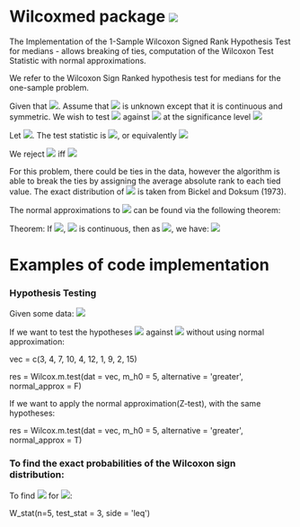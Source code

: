 # Wilcoxmed package <img src="https://www.rdocumentation.org/badges/version/wilcoxmed">
The Implementation of the 1-Sample Wilcoxon Signed Rank Hypothesis Test for medians - allows breaking of ties, computation of the Wilcoxon Test Statistic with normal approximations.

We refer to the Wilcoxon Sign Ranked hypothesis test for medians for the one-sample problem.

Given that <img src="https://render.githubusercontent.com/render/math?math=X_1, X_2, ... , X_n~F">.
Assume that  <img src="https://render.githubusercontent.com/render/math?math=F"> is unknown except that it is continuous and symmetric.
We wish to test  <img src="https://render.githubusercontent.com/render/math?math=H_0:m=m_0"> against <img src="https://render.githubusercontent.com/render/math?math=H_1:m>m_0">
at the significance level <img src="https://render.githubusercontent.com/render/math?math=\alpha">

Let <img src="https://render.githubusercontent.com/render/math?math=R_i=(signed \, rank \,  of X_i-m_0)">.
The test statistic is <img src="https://render.githubusercontent.com/render/math?math=\sum R_i">, 
or equivalently <img src="https://render.githubusercontent.com/render/math?math=W=\sum R_i/2%2Bn(n%2B1)/4">

We reject <img src="https://render.githubusercontent.com/render/math?math=H_0"> iff <img src="https://render.githubusercontent.com/render/math?math=p-value = P(W\geq w_{obs}|H_0)<\alpha">

For this problem, there could be ties in the data, however the algorithm is able to break the ties by assigning the average absolute rank to each tied value.
The exact distribution of <img src="https://render.githubusercontent.com/render/math?math=W"> is taken from Bickel and Doksum (1973).

The normal approximations to <img src="https://render.githubusercontent.com/render/math?math=P(W\leq w)"> can be found via the following theorem:

Theorem: If <img src="https://render.githubusercontent.com/render/math?math=X_1, X_2, ... , X_n~F">, <img src="https://render.githubusercontent.com/render/math?math=F"> is continuous,
then as <img src="https://render.githubusercontent.com/render/math?math=n\to\infty">, we have: 
<img src="https://render.githubusercontent.com/render/math?math=W\stackrel{approx}{\sim}N(n(n%2B1)/4 \, , \, n(n%2B1)(2n%2B1)/24)">

# Examples of code implementation

### Hypothesis Testing

Given some data:  <img src="https://render.githubusercontent.com/render/math?math=X\in\{3, 4, 7, 10, 4, 12, 1, 9, 2, 15\}"> 

If we want to test the hypotheses <img src="https://render.githubusercontent.com/render/math?math=H_0:m=5"> against
<img src="https://render.githubusercontent.com/render/math?math=H_1:m>5">
without using normal approximation:

vec = c(3, 4, 7, 10, 4, 12, 1, 9, 2, 15)

res = Wilcox.m.test(dat = vec, m_h0 = 5,
alternative = 'greater', normal_approx = F)

If we want to apply the normal approximation(Z-test), with the same hypotheses:

res = Wilcox.m.test(dat = vec, m_h0 = 5,
alternative = 'greater', normal_approx = T)

### To find the exact probabilities of the Wilcoxon sign distribution:

To find <img src="https://render.githubusercontent.com/render/math?math=P(W\leq3)"> for <img src="https://render.githubusercontent.com/render/math?math=n=5">:

W_stat(n=5, test_stat = 3, side = 'leq')


